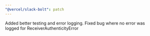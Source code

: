 ```yaml
---
"@vercel/slack-bolt": patch
---
```


Added better testing and error logging. Fixed bug where no error was logged for ReceiverAuthenticityError
